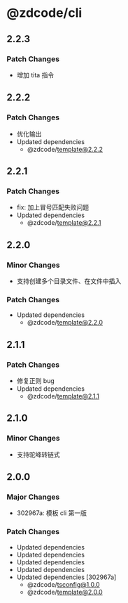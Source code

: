 # @zdcode/cli

## 2.2.3

### Patch Changes

- 增加 tita 指令

## 2.2.2

### Patch Changes

- 优化输出
- Updated dependencies
  - @zdcode/template@2.2.2

## 2.2.1

### Patch Changes

- fix: 加上冒号匹配失败问题
- Updated dependencies
  - @zdcode/template@2.2.1

## 2.2.0

### Minor Changes

- 支持创建多个目录文件、在文件中插入

### Patch Changes

- Updated dependencies
  - @zdcode/template@2.2.0

## 2.1.1

### Patch Changes

- 修复正则 bug
- Updated dependencies
  - @zdcode/template@2.1.1

## 2.1.0

### Minor Changes

- 支持驼峰转链式

## 2.0.0

### Major Changes

- 302967a: 模板 cli 第一版

### Patch Changes

- Updated dependencies
- Updated dependencies
- Updated dependencies
- Updated dependencies
- Updated dependencies [302967a]
  - @zdcode/tsconfig@1.0.0
  - @zdcode/template@2.0.0
